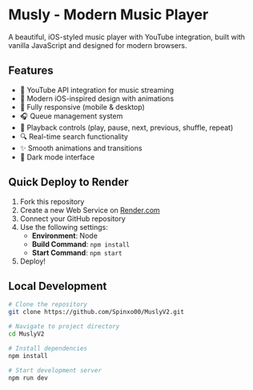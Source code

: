 # Musly - Modern Music Player

A beautiful, iOS-styled music player with YouTube integration, built with vanilla JavaScript and designed for modern browsers.

## Features

- 🎵 YouTube API integration for music streaming
- 🎨 Modern iOS-inspired design with animations
- 📱 Fully responsive (mobile & desktop)
- 🎧 Queue management system
- 🔄 Playback controls (play, pause, next, previous, shuffle, repeat)
- 🔍 Real-time search functionality
- ✨ Smooth animations and transitions
- 🌙 Dark mode interface

## Quick Deploy to Render

1. Fork this repository
2. Create a new Web Service on [Render.com](https://render.com)
3. Connect your GitHub repository
4. Use the following settings:
   - **Environment**: Node
   - **Build Command**: `npm install`
   - **Start Command**: `npm start`
5. Deploy!

## Local Development

```bash
# Clone the repository
git clone https://github.com/Spinxo00/MuslyV2.git

# Navigate to project directory
cd MuslyV2

# Install dependencies
npm install

# Start development server
npm run dev
